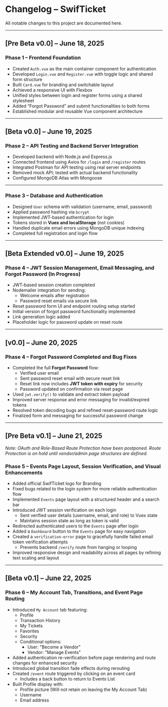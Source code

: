 # Changelog – SwifTicket

All notable changes to this project are documented here.

---

## [Pre Beta v0.0] – June 18, 2025

### Phase 1 – Frontend Foundation

- Created `Auth.vue` as the main container component for authentication
- Developed `Login.vue` and `Register.vue` with toggle logic and shared form structure
- Built `Card.vue` for branding and switchable layout
- Achieved a responsive UI with Flexbox
- Unified styles between login and register forms using a shared stylesheet
- Added “Forgot Password” and submit functionalities to both forms
- Established modular and reusable Vue component architecture

---

## [Beta v0.0] – June 19, 2025

### Phase 2 – API Testing and Backend Server Integration

- Developed backend with Node.js and Express.js
- Connected frontend using Axios for `/login` and `/register` routes
- Integrated Postman for API testing using real server endpoints
- Removed mock API; tested with actual backend functionality
- Configured MongoDB Atlas with Mongoose

---

### Phase 3 – Database and Authentication

- Designed `User` schema with validation (username, email, password)
- Applied password hashing via `bcrypt`
- Implemented JWT-based authentication for login
- Tokens stored in **Vuex and localStorage** (not cookies)
- Handled duplicate email errors using MongoDB unique indexing
- Completed full registration and login flow

---

## [Beta Extended v0.0] – June 19, 2025

### Phase 4 – JWT Session Management, Email Messaging, and Forgot Password (In Progress)

- JWT-based session creation completed
- Nodemailer integration for sending:
  - Welcome emails after registration
  - Password reset emails via secure link
- Reset password form UI and endpoint routing setup started
- Initial version of forgot password functionality implemented
- Link generation logic added
- Placeholder logic for password update on reset route

---

## [v0.0] – June 20, 2025

### Phase 4 – Forgot Password Completed and Bug Fixes

- Completed the full **Forgot Password** flow:
  - Verified user email
  - Sent password reset email with secure reset link
  - Reset link now includes **JWT token with expiry** for security
  - Password updated on confirmation via reset page
- Used `jwt.verify()` to validate and extract token payload
- Improved server response and error messaging for invalid/expired tokens
- Resolved token decoding bugs and refined reset-password route logic
- Finalized form and messaging for successful password change

---

## [Pre Beta v0.1] – June 21, 2025
*Note: OAuth and Role-Based Route Protection have been postponed. Route Protection is on hold until vendor/admin page structures are defined.*

### Phase 5 – Events Page Layout, Session Verification, and Visual Enhancements

- Added official SwifTicket logo for Branding
- Fixed bugs related to the login system for more reliable authentication flow
- Implemented `Events` page layout with a structured header and a search bar
- Introduced JWT session verification on each login
  - Sent verified user details (username, email, and role) to Vuex state
  - Maintains session state as long as token is valid
- Redirected authenticated users to the `Events` page after login
- Added a `Dashboard` button to the `Events` page for easy navigation
- Created a `verification-error` page to gracefully handle failed email token verification attempts
  - Prevents backend `/verify` route from hanging or looping
- Improved responsive design and readability across all pages by refining text scaling and layout

---

## [Beta v0.1] – June 22, 2025

### Phase 6 – My Account Tab, Transitions, and Event Page Routing

- Introduced `My Account` tab featuring:
  - Profile
  - Transaction History
  - My Tickets
  - Favorites
  - Security
  - Conditional options:
    - User: "Become a Vendor"
    - Vendor: "Manage Events"
- Added authentication re-verification before page rendering and route changes for enhanced security
- Introduced global transition fade effects during rerouting
- Created `/event` route triggered by clicking on an event card
  - Includes a back button to return to Events List
- Built Profile display with:
  - Profile picture (Will not retain on leaving the My Account Tab)
  - Username
  - Email address
